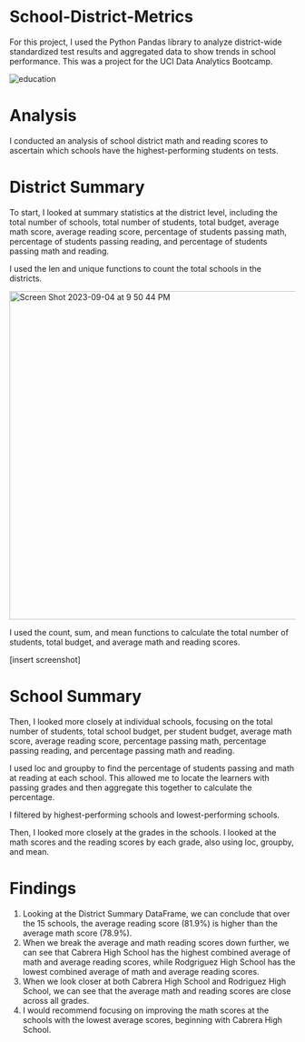# School-District-Metrics

For this project, I used the Python Pandas library to analyze district-wide standardized test results and aggregated data to show trends in school performance. This was a project for the UCI Data Analytics Bootcamp. 

![education](https://github.com/kaylajgranados/School-District-Metrics/assets/83734241/bad26034-f5ec-4719-bdcd-f56264702897)


# Analysis

I conducted an analysis of school district math and reading scores to ascertain which schools have the highest-performing students on tests. 

# District Summary

To start, I looked at summary statistics at the district level, including the total number of schools, total number of students, total budget, average math score, average reading score, percentage of students passing math, percentage of students passing reading, and percentage of students passing math and reading. 

I used the len and unique functions to count the total schools in the districts. 

<img width="578" alt="Screen Shot 2023-09-04 at 9 50 44 PM" src="https://github.com/kaylajgranados/School-District-Metrics/assets/83734241/8f4b5d9b-5e80-4bd5-9868-2031f0cce48c">

I used the count, sum, and mean functions to calculate the total number of students, total budget, and average math and reading scores. 

[insert screenshot]


# School Summary
Then, I looked more closely at individual schools, focusing on the total number of students, total school budget, per student budget, average math score, average reading score, percentage passing math, percentage passing reading, and percentage passing math and reading. 

I used loc and groupby to find the percentage of students passing and math at reading at each school. This allowed me to locate the learners with passing grades and then aggregate this together to calculate the percentage. 

I filtered by highest-performing schools and lowest-performing schools. 

Then, I looked more closely at the grades in the schools. I looked at the math scores and the reading scores by each grade, also using loc, groupby, and mean.  


# Findings

1. Looking at the District Summary DataFrame, we can conclude that over the 15 schools, the average reading score (81.9%) is higher than the average math score (78.9%). 
2. When we break the average and math reading scores down further, we can see that Cabrera High School has the highest combined average of math and average reading scores, while Rodgriguez High School has the lowest combined average of math and average reading scores. 
3. When we look closer at both Cabrera High School and Rodriguez High School, we can see that the average math and reading scores are close across all grades.
4. I would recommend focusing on improving the math scores at the schools with the lowest average scores, beginning with Cabrera High School. 
